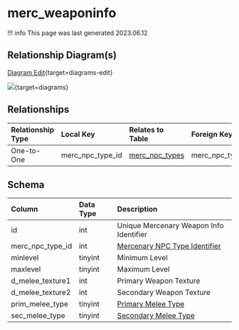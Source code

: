 # merc_weaponinfo

!!! info
	This page was last generated 2023.06.12

## Relationship Diagram(s)

[Diagram Edit](https://mermaid.live/edit#eyJjb2RlIjoiZXJEaWFncmFtXG4gICAgbWVyY193ZWFwb25pbmZvIHtcbiAgICAgICAgaW50IG1lcmNfbnBjX3R5cGVfaWRcbiAgICB9XG4gICAgbWVyY19ucGNfdHlwZXMge1xuICAgICAgICBpbnR1bnNpZ25lZCBtZXJjX25wY190eXBlX2lkXG4gICAgfVxuICAgIG1lcmNfd2VhcG9uaW5mbyB8fC0tb3sgbWVyY19ucGNfdHlwZXMgOiBcIk9uZS10by1PbmVcIlxuXG4iLCJtZXJtYWlkIjp7InRoZW1lIjoiZGVmYXVsdCJ9LCJ1cGRhdGVFZGl0b3IiOnRydWUsImF1dG9TeW5jIjp0cnVlLCJ1cGRhdGVEaWFncmFtIjp0cnVlfQ==){target=diagrams-edit}

[![](https://mermaid.ink/img/eyJjb2RlIjoiZXJEaWFncmFtXG4gICAgbWVyY193ZWFwb25pbmZvIHtcbiAgICAgICAgaW50IG1lcmNfbnBjX3R5cGVfaWRcbiAgICB9XG4gICAgbWVyY19ucGNfdHlwZXMge1xuICAgICAgICBpbnR1bnNpZ25lZCBtZXJjX25wY190eXBlX2lkXG4gICAgfVxuICAgIG1lcmNfd2VhcG9uaW5mbyB8fC0tb3sgbWVyY19ucGNfdHlwZXMgOiBcIk9uZS10by1PbmVcIlxuXG4iLCJtZXJtYWlkIjp7InRoZW1lIjoiZGVmYXVsdCJ9LCJ1cGRhdGVFZGl0b3IiOnRydWUsImF1dG9TeW5jIjp0cnVlLCJ1cGRhdGVEaWFncmFtIjp0cnVlfQ==)](https://mermaid.ink/img/eyJjb2RlIjoiZXJEaWFncmFtXG4gICAgbWVyY193ZWFwb25pbmZvIHtcbiAgICAgICAgaW50IG1lcmNfbnBjX3R5cGVfaWRcbiAgICB9XG4gICAgbWVyY19ucGNfdHlwZXMge1xuICAgICAgICBpbnR1bnNpZ25lZCBtZXJjX25wY190eXBlX2lkXG4gICAgfVxuICAgIG1lcmNfd2VhcG9uaW5mbyB8fC0tb3sgbWVyY19ucGNfdHlwZXMgOiBcIk9uZS10by1PbmVcIlxuXG4iLCJtZXJtYWlkIjp7InRoZW1lIjoiZGVmYXVsdCJ9LCJ1cGRhdGVFZGl0b3IiOnRydWUsImF1dG9TeW5jIjp0cnVlLCJ1cGRhdGVEaWFncmFtIjp0cnVlfQ==){target=diagrams}


## Relationships

| Relationship Type | Local Key | Relates to Table | Foreign Key |
| :--- | :--- | :--- | :--- |
| One-to-One | merc_npc_type_id | [merc_npc_types](../../schema/mercenaries/merc_npc_types.md) | merc_npc_type_id |


## Schema

| Column | Data Type | Description |
| :--- | :--- | :--- |
| id | int | Unique Mercenary Weapon Info Identifier |
| merc_npc_type_id | int | [Mercenary NPC Type Identifier](merc_npc_types.md) |
| minlevel | tinyint | Minimum Level |
| maxlevel | tinyint | Maximum Level |
| d_melee_texture1 | int | Primary Weapon Texture |
| d_melee_texture2 | int | Secondary Weapon Texture |
| prim_melee_type | tinyint | [Primary Melee Type](../../../../server/player/skills) |
| sec_melee_type | tinyint | [Secondary Melee Type](../../../../categories/player/skills) |

